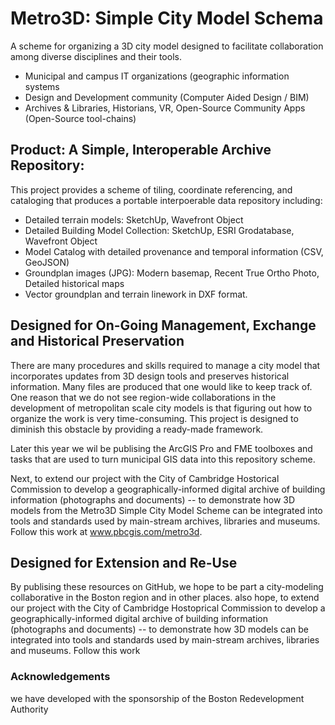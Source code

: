 # Metro3D: Simple City Model Schema
A scheme for organizing a 3D city model designed to facilitate collaboration among diverse disciplines and their tools.
<ul>
  <li>Municipal and campus IT organizations (geographic information systems
  <li>Design and Development community (Computer Aided Design / BIM)
  <li>Archives & Libraries, Historians, VR, Open-Source Community Apps  (Open-Source tool-chains) 
</ul>

<h2>Product: A Simple, Interoperable Archive Repository:</h2>
 This project provides a scheme of tiling, coordinate referencing, and cataloging 
 that produces a portable interpoerable data repository including:
  <ul>
  <li>Detailed terrain models: SketchUp, Wavefront Object
   <li>Detailed Building Model Collection: SketchUp, ESRI Grodatabase, Wavefront Object
   <li>Model Catalog with detailed provenance and temporal information (CSV, GeoJSON) 
   <li>Groundplan images (JPG): Modern basemap, Recent True Ortho Photo, Detailed historical maps 
   <li>Vector groundplan and terrain linework in DXF format.
</ul>
<h2>Designed for On-Going Management, Exchange and Historical Preservation</h2>
<p>There are many procedures and skills required to manage a city model that incorporates updates from 3D design tools and preserves historical information.  Many files are produced that one would like to keep track of.  One reason that we do not see region-wide collaborations in the development of metropolitan scale city models is that figuring out how to organize the work is very time-consuming.  This project is designed to diminish this obstacle by providing a ready-made framework.   
<p>Later this year we wil be publising the ArcGIS Pro and FME toolboxes and tasks that are used to turn municipal GIS data into this repository scheme.
<p>Next, to extend our project with the City of Cambridge Hostorical Commission to develop a geographically-informed digital archive of building information (photographs and documents) -- to demonstrate how 3D models from the Metro3D Simple City Model Scheme can be integrated into tools and standards used by main-stream archives, libraries and museums.  Follow this work at <a href="http://www.pbcgis.com/metro3d">www.pbcgis.com/metro3d</a>.

<h2>Designed for Extension and Re-Use</h2>
By publising these resources on GitHub, we hope to be part a city-modeling collaborative in the Boston region and in other places.    
also hope, to extend our project with the City of Cambridge Hostoprical Commission to develop a geographically-informed digital archive of building information (photographs and documents) -- to demonstrate how 3D models can be integrated into tools and standards used by main-stream archives, libraries and museums.  Follow this work   
     
<h3>Acknowledgements</h3>
     we have developed with the sponsorship of the Boston Redevelopment Authority 
